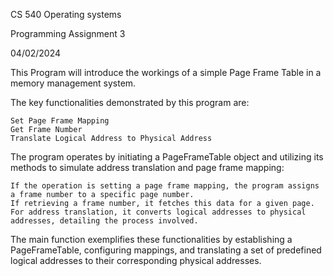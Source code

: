 
CS 540 Operating systems

Programming Assignment 3

04/02/2024


This Program will introduce the workings of a simple Page Frame Table in a memory management system.

The key functionalities demonstrated by this program are:

    Set Page Frame Mapping
    Get Frame Number
    Translate Logical Address to Physical Address

The program operates by initiating a PageFrameTable object and utilizing its methods to simulate address translation and page frame mapping:

    If the operation is setting a page frame mapping, the program assigns a frame number to a specific page number.
    If retrieving a frame number, it fetches this data for a given page.
    For address translation, it converts logical addresses to physical addresses, detailing the process involved.

The main function exemplifies these functionalities by establishing a PageFrameTable, configuring mappings, and translating a set of predefined logical addresses to their corresponding physical addresses.
